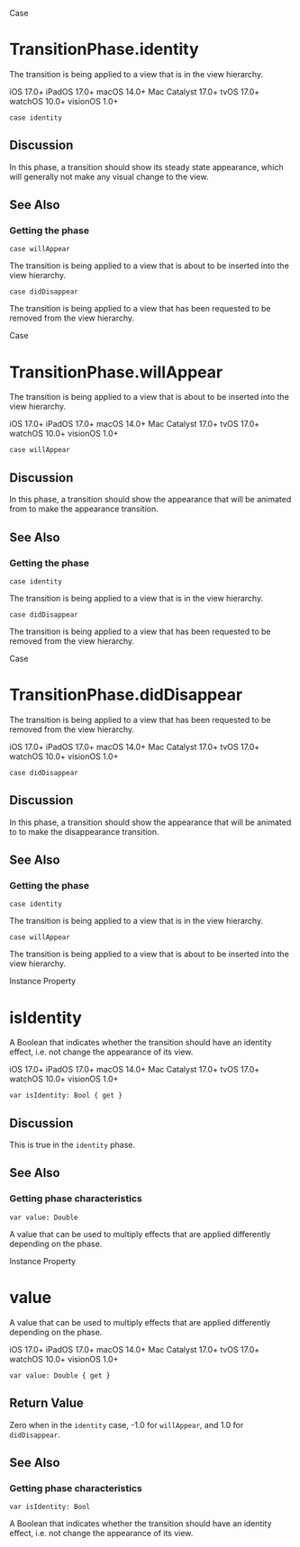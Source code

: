 Case

# TransitionPhase.identity

The transition is being applied to a view that is in the view hierarchy.

iOS 17.0+  iPadOS 17.0+  macOS 14.0+  Mac Catalyst 17.0+  tvOS 17.0+  watchOS
10.0+  visionOS 1.0+

    
    
    case identity

## Discussion

In this phase, a transition should show its steady state appearance, which
will generally not make any visual change to the view.

## See Also

### Getting the phase

`case willAppear`

The transition is being applied to a view that is about to be inserted into
the view hierarchy.

`case didDisappear`

The transition is being applied to a view that has been requested to be
removed from the view hierarchy.

Case

# TransitionPhase.willAppear

The transition is being applied to a view that is about to be inserted into
the view hierarchy.

iOS 17.0+  iPadOS 17.0+  macOS 14.0+  Mac Catalyst 17.0+  tvOS 17.0+  watchOS
10.0+  visionOS 1.0+

    
    
    case willAppear

## Discussion

In this phase, a transition should show the appearance that will be animated
from to make the appearance transition.

## See Also

### Getting the phase

`case identity`

The transition is being applied to a view that is in the view hierarchy.

`case didDisappear`

The transition is being applied to a view that has been requested to be
removed from the view hierarchy.

Case

# TransitionPhase.didDisappear

The transition is being applied to a view that has been requested to be
removed from the view hierarchy.

iOS 17.0+  iPadOS 17.0+  macOS 14.0+  Mac Catalyst 17.0+  tvOS 17.0+  watchOS
10.0+  visionOS 1.0+

    
    
    case didDisappear

## Discussion

In this phase, a transition should show the appearance that will be animated
to to make the disappearance transition.

## See Also

### Getting the phase

`case identity`

The transition is being applied to a view that is in the view hierarchy.

`case willAppear`

The transition is being applied to a view that is about to be inserted into
the view hierarchy.

Instance Property

# isIdentity

A Boolean that indicates whether the transition should have an identity
effect, i.e. not change the appearance of its view.

iOS 17.0+  iPadOS 17.0+  macOS 14.0+  Mac Catalyst 17.0+  tvOS 17.0+  watchOS
10.0+  visionOS 1.0+

    
    
    var isIdentity: Bool { get }

## Discussion

This is true in the `identity` phase.

## See Also

### Getting phase characteristics

`var value: Double`

A value that can be used to multiply effects that are applied differently
depending on the phase.

Instance Property

# value

A value that can be used to multiply effects that are applied differently
depending on the phase.

iOS 17.0+  iPadOS 17.0+  macOS 14.0+  Mac Catalyst 17.0+  tvOS 17.0+  watchOS
10.0+  visionOS 1.0+

    
    
    var value: Double { get }

## Return Value

Zero when in the `identity` case, -1.0 for `willAppear`, and 1.0 for
`didDisappear`.

## See Also

### Getting phase characteristics

`var isIdentity: Bool`

A Boolean that indicates whether the transition should have an identity
effect, i.e. not change the appearance of its view.

